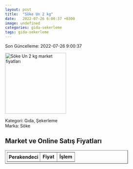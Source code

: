 ```yaml
---
layout: post
title:  "Söke Un 2 kg"
date:   2022-07-26 6:00:37 +0300
image: undefined
categories: gida-sekerleme
tags: gida-sekerleme
---
```


Son Güncelleme: 2022-07-26 9:00:37

<img src="undefined" width="200" alt="Söke Un 2 kg market fiyatları" />

Kategori: Gıda, Şekerleme
<br />
Marka: Söke

<h2>Market ve Online Satış Fiyatları</h2>

<table border="1" style="padding: 5px;width:80%;">
  <tr>
    <td style="padding: 5px;"><strong>Perakendeci</strong></td>
    <td><strong>Fiyat</strong></td>
    <td><strong>İşlem</strong></td>
  </tr>
  
</table>
